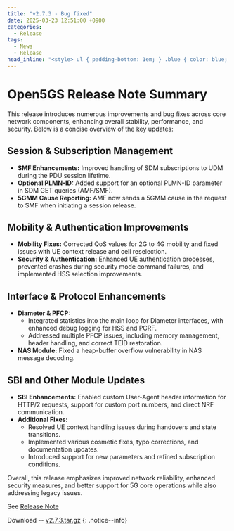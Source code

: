 ```yaml
---
title: "v2.7.3 - Bug fixed"
date: 2025-03-23 12:51:00 +0900
categories:
  - Release
tags:
  - News
  - Release
head_inline: "<style> ul { padding-bottom: 1em; } .blue { color: blue; }</style>"
---
```


# Open5GS Release Note Summary

This release introduces numerous improvements and bug fixes across core network components, enhancing overall stability, performance, and security. Below is a concise overview of the key updates:

## Session & Subscription Management
- **SMF Enhancements:**
  Improved handling of SDM subscriptions to UDM during the PDU session lifetime.
- **Optional PLMN-ID:**
  Added support for an optional PLMN-ID parameter in SDM GET queries (AMF/SMF).
- **5GMM Cause Reporting:**
  AMF now sends a 5GMM cause in the request to SMF when initiating a session release.

## Mobility & Authentication Improvements
- **Mobility Fixes:**
  Corrected QoS values for 2G to 4G mobility and fixed issues with UE context release and cell reselection.
- **Security & Authentication:**
  Enhanced UE authentication processes, prevented crashes during security mode command failures, and implemented HSS selection improvements.

## Interface & Protocol Enhancements
- **Diameter & PFCP:**
  - Integrated statistics into the main loop for Diameter interfaces, with enhanced debug logging for HSS and PCRF.
  - Addressed multiple PFCP issues, including memory management, header handling, and correct TEID restoration.
- **NAS Module:**
  Fixed a heap-buffer overflow vulnerability in NAS message decoding.

## SBI and Other Module Updates
- **SBI Enhancements:**
  Enabled custom User-Agent header information for HTTP/2 requests, support for custom port numbers, and direct NRF communication.
- **Additional Fixes:**
  - Resolved UE context handling issues during handovers and state transitions.
  - Implemented various cosmetic fixes, typo corrections, and documentation updates.
  - Introduced support for new parameters and refined subscription conditions.

Overall, this release emphasizes improved network reliability, enhanced security measures, and better support for 5G core operations while also addressing legacy issues.

See [Release Note](https://github.com/open5gs/open5gs/releases/tag/v2.7.3)

Download -- [v2.7.3.tar.gz](https://github.com/open5gs/open5gs/archive/v2.7.3.tar.gz)
{: .notice--info}
